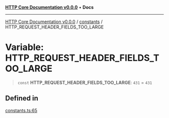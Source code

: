 [**HTTP Core Documentation v0.0.0**](../../README.md) • **Docs**

***

[HTTP Core Documentation v0.0.0](../../modules.md) / [constants](../README.md) / HTTP\_REQUEST\_HEADER\_FIELDS\_TOO\_LARGE

# Variable: HTTP\_REQUEST\_HEADER\_FIELDS\_TOO\_LARGE

> `const` **HTTP\_REQUEST\_HEADER\_FIELDS\_TOO\_LARGE**: `431` = `431`

## Defined in

[constants.ts:65](https://github.com/stonemjs/http-core/blob/6c1adf9f449733e34ff7f08818342bd019b968a7/src/constants.ts#L65)
